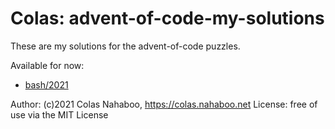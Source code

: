 # Colas: advent-of-code-my-solutions
These are my solutions for the advent-of-code puzzles.

Available for now:
- [bash/2021](bash/2021)

Author: (c)2021 Colas Nahaboo, https://colas.nahaboo.net
License: free of use via the MIT License
